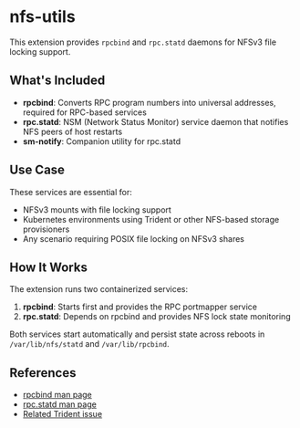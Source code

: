 # nfs-utils

This extension provides `rpcbind` and `rpc.statd` daemons for NFSv3 file locking support.

## What's Included

- **rpcbind**: Converts RPC program numbers into universal addresses, required for RPC-based services
- **rpc.statd**: NSM (Network Status Monitor) service daemon that notifies NFS peers of host restarts
- **sm-notify**: Companion utility for rpc.statd

## Use Case

These services are essential for:
- NFSv3 mounts with file locking support
- Kubernetes environments using Trident or other NFS-based storage provisioners
- Any scenario requiring POSIX file locking on NFSv3 shares

## How It Works

The extension runs two containerized services:

1. **rpcbind**: Starts first and provides the RPC portmapper service
2. **rpc.statd**: Depends on rpcbind and provides NFS lock state monitoring

Both services start automatically and persist state across reboots in `/var/lib/nfs/statd` and `/var/lib/rpcbind`.

## References

- [rpcbind man page](https://linux.die.net/man/8/rpcbind)
- [rpc.statd man page](https://linux.die.net/man/8/rpc.statd)
- [Related Trident issue](https://github.com/NetApp/trident/issues/806#issuecomment-2399332314)
